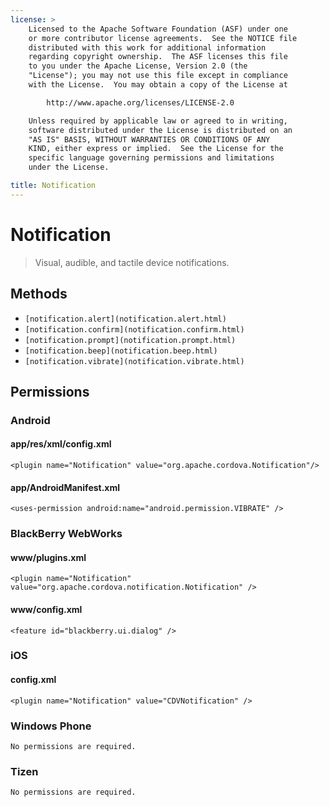 ```yaml
---
license: >
    Licensed to the Apache Software Foundation (ASF) under one
    or more contributor license agreements.  See the NOTICE file
    distributed with this work for additional information
    regarding copyright ownership.  The ASF licenses this file
    to you under the Apache License, Version 2.0 (the
    "License"); you may not use this file except in compliance
    with the License.  You may obtain a copy of the License at

        http://www.apache.org/licenses/LICENSE-2.0

    Unless required by applicable law or agreed to in writing,
    software distributed under the License is distributed on an
    "AS IS" BASIS, WITHOUT WARRANTIES OR CONDITIONS OF ANY
    KIND, either express or implied.  See the License for the
    specific language governing permissions and limitations
    under the License.

title: Notification
---
```


Notification
============

> Visual, audible, and tactile device notifications.

Methods
-------

- `[notification.alert](notification.alert.html)`
- `[notification.confirm](notification.confirm.html)`
- `[notification.prompt](notification.prompt.html)`
- `[notification.beep](notification.beep.html)`
- `[notification.vibrate](notification.vibrate.html)`

Permissions
-----------

### Android

#### app/res/xml/config.xml

    <plugin name="Notification" value="org.apache.cordova.Notification"/>

#### app/AndroidManifest.xml

    <uses-permission android:name="android.permission.VIBRATE" />

### BlackBerry WebWorks

#### www/plugins.xml

    <plugin name="Notification" value="org.apache.cordova.notification.Notification" />

#### www/config.xml

    <feature id="blackberry.ui.dialog" />

### iOS

#### config.xml

    <plugin name="Notification" value="CDVNotification" />

### Windows Phone

    No permissions are required.

### Tizen

    No permissions are required.
